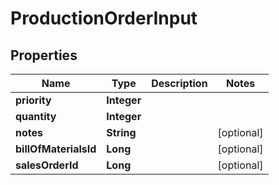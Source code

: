 
# ProductionOrderInput

## Properties
Name | Type | Description | Notes
------------ | ------------- | ------------- | -------------
**priority** | **Integer** |  | 
**quantity** | **Integer** |  | 
**notes** | **String** |  |  [optional]
**billOfMaterialsId** | **Long** |  |  [optional]
**salesOrderId** | **Long** |  |  [optional]




